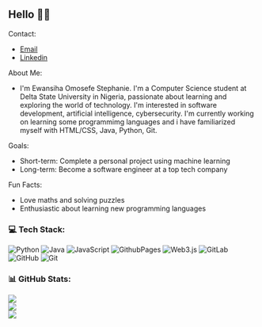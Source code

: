 ## Hello 👋🏻

Contact:
- [Email](ewansihaomosefe4@gmail.com)
- [Linkedin](https://www.linkedin.com/in/omosefe-ewansiha-852355321?utm_source=share&utm_campaign=share_via&utm_content=profile&utm_medium=ios_app)

About Me:
- I'm Ewansiha Omosefe Stephanie. I'm a Computer Science student at Delta State University in Nigeria, passionate about learning and exploring the world of technology. I'm interested in software development, artificial intelligence, cybersecurity. I'm currently working on learning some programmimg languages and i have familiarized myself with HTML/CSS, Java, Python, Git.

Goals:
- Short-term: Complete a personal project using machine learning
- Long-term: Become a software engineer at a top tech company

Fun Facts:
- Love maths and solving puzzles
- Enthusiastic about learning new programming languages


### 💻 Tech Stack:
![Python](https://img.shields.io/badge/python-3670A0?style=for-the-badge&logo=python&logoColor=ffdd54) ![Java](https://img.shields.io/badge/java-%23ED8B00.svg?style=for-the-badge&logo=openjdk&logoColor=white) ![JavaScript](https://img.shields.io/badge/javascript-%23323330.svg?style=for-the-badge&logo=javascript&logoColor=%23F7DF1E) ![GithubPages](https://img.shields.io/badge/github%20pages-121013?style=for-the-badge&logo=github&logoColor=white) ![Web3.js](https://img.shields.io/badge/web3.js-F16822?style=for-the-badge&logo=web3.js&logoColor=white) ![GitLab](https://img.shields.io/badge/gitlab-%23181717.svg?style=for-the-badge&logo=gitlab&logoColor=white) ![GitHub](https://img.shields.io/badge/github-%23121011.svg?style=for-the-badge&logo=github&logoColor=white) ![Git](https://img.shields.io/badge/git-%23F05033.svg?style=for-the-badge&logo=git&logoColor=white)
### 📊 GitHub Stats:
![](https://github-readme-stats.vercel.app/api?username=efeewans&theme=dark&hide_border=false&include_all_commits=false&count_private=false)<br/>
![](https://github-readme-streak-stats.herokuapp.com/?user=efeewans&theme=dark&hide_border=false)<br/>
![](https://github-readme-stats.vercel.app/api/top-langs/?username=efeewans&theme=dark&hide_border=false&include_all_commits=false&count_private=false&layout=compact)

